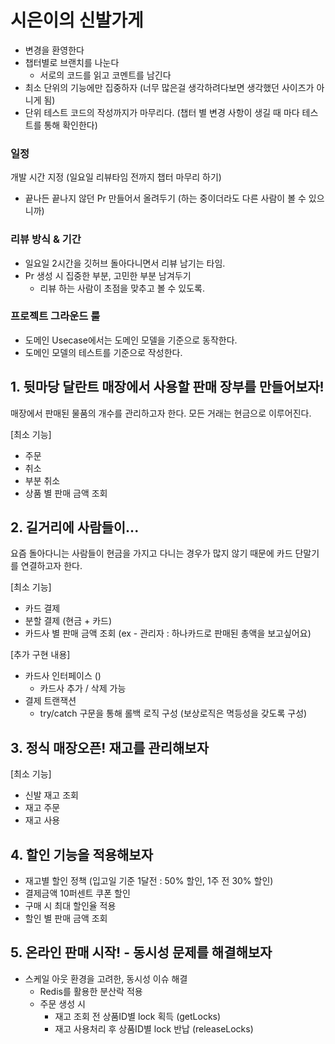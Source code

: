 # 시은이의 신발가게
* 변경을 환영한다
* 챕터별로 브랜치를 나눈다
    * 서로의 코드를 읽고 코멘트를 남긴다
* 최소  단위의 기능에만 집중하자 (너무 많은걸 생각하려다보면 생각했던 사이즈가 아니게 됨)
* 단위 테스트 코드의 작성까지가 마무리다. (챕터 별 변경 사항이 생길 때 마다 테스트를 통해 확인한다)



### 일정

개발 시간 지정 (일요일 리뷰타임 전까지 챕터 마무리 하기)

* 끝나든 끝나지 않던 Pr 만들어서 올려두기 (하는 중이더라도 다른 사람이 볼 수 있으니까)

### 리뷰 방식 & 기간

* 일요일 2시간을 깃허브 돌아다니면서 리뷰 남기는 타임.
* Pr 생성 시 집중한 부분, 고민한 부분 남겨두기
    * 리뷰 하는 사람이 초점을 맞추고 볼 수 있도록.

### 프로젝트 그라운드 룰
* 도메인 Usecase에서는 도메인 모델을 기준으로 동작한다.
* 도메인 모델의 테스트를 기준으로 작성한다.



## 1. 뒷마당 달란트 매장에서 사용할 판매 장부를 만들어보자!

매장에서 판매된 물품의 개수를 관리하고자 한다.
모든 거래는 현금으로 이루어진다.

[최소 기능]

* 주문
* 취소
* 부분 취소
* 상품 별 판매 금액 조회



## 2. 길거리에 사람들이...

요즘 돌아다니는 사람들이 현금을 가지고 다니는 경우가 많지 않기 때문에 카드 단말기를 연결하고자 한다.

[최소 기능]

* 카드 결제
* 분할 결제 (현금 + 카드)
* 카드사 별 판매 금액 조회 (ex - 관리자 : 하나카드로 판매된 총액을 보고싶어요)

[추가 구현 내용]
* 카드사 인터페이스 ()
  * 카드사 추가 / 삭제 가능
* 결제 트랜잭션
  * try/catch 구문을 통해 롤백 로직 구성 (보상로직은 멱등성을 갖도록 구성)

## 3. 정식 매장오픈! 재고를 관리해보자
[최소 기능]

* 신발 재고 조회
* 재고 주문
* 재고 사용

## 4. 할인 기능을 적용해보자
* 재고별 할인 정책 (입고일 기준 1달전 : 50% 할인, 1주 전 30% 할인)
* 결제금액 10퍼센트 쿠폰 할인
* 구매 시 최대 할인율 적용
* 할인 별 판매 금액 조회

## 5. 온라인 판매 시작! - 동시성 문제를 해결해보자
* 스케일 아웃 환경을 고려한, 동시성 이슈 해결
  * Redis를 활용한 분산락 적용
  * 주문 생성 시
    * 재고 조회 전 상품ID별 lock 획득 (getLocks)
    * 재고 사용처리 후 상품ID별 lock 반납 (releaseLocks)